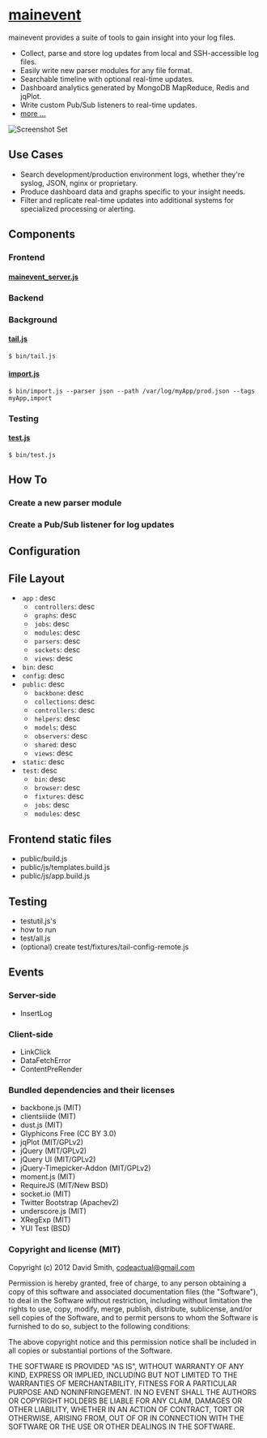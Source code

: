 # [mainevent](http://codeactual.github.com/mainevent)

mainevent provides a suite of tools to gain insight into your log files.

* Collect, parse and store log updates from local and SSH-accessible log files.
* Easily write new parser modules for any file format.
* Searchable timeline with optional real-time updates.
* Dashboard analytics generated by MongoDB MapReduce, Redis and jqPlot.
* Write custom Pub/Sub listeners to real-time updates.
* [more ...](http://codeactual.github.com/mainevent)

![Screenshot Set](http://codeactual.github.com/mainevent/img/screenshot-set.png)

## Use Cases

* Search development/production environment logs, whether they're syslog, JSON, nginx or proprietary.
* Produce dashboard data and graphs specific to your insight needs.
* Filter and replicate real-time updates into additional systems for specialized processing or alerting.

## Components

### Frontend

####  [mainevent_server.js](https://github.com/codeactual/mainevent/blob/master/bin/mainevent_server.js)

### Backend

### Background

#### [tail.js](https://github.com/codeactual/mainevent/blob/master/bin/tail.js)

```
$ bin/tail.js
```

#### [import.js](https://github.com/codeactual/mainevent/blob/master/bin/import.js)

```
$ bin/import.js --parser json --path /var/log/myApp/prod.json --tags myApp,import
```

### Testing

#### [test.js](https://github.com/codeactual/mainevent/blob/master/bin/test.js)

```
$ bin/test.js
```

## How To

### Create a new parser module

### Create a Pub/Sub listener for log updates

## Configuration

## File Layout

* &nbsp;<code>app</code> : desc
  * &nbsp;<code>controllers</code>: desc
  * &nbsp;<code>graphs</code>: desc
  * &nbsp;<code>jobs</code>: desc
  * &nbsp;<code>modules</code>: desc
  * &nbsp;<code>parsers</code>: desc
  * &nbsp;<code>sockets</code>: desc
  * &nbsp;<code>views</code>: desc
* &nbsp;<code>bin</code>: desc
* &nbsp;<code>config</code>: desc
* &nbsp;<code>public</code>: desc
  * &nbsp;<code>backbone</code>: desc
  * &nbsp;<code>collections</code>: desc
  * &nbsp;<code>controllers</code>: desc
  * &nbsp;<code>helpers</code>: desc
  * &nbsp;<code>models</code>: desc
  * &nbsp;<code>observers</code>: desc
  * &nbsp;<code>shared</code>: desc
  * &nbsp;<code>views</code>: desc
* &nbsp;<code>static</code>: desc
* &nbsp;<code>test</code>: desc
  * &nbsp;<code>bin</code>: desc
  * &nbsp;<code>browser</code>: desc
  * &nbsp;<code>fixtures</code>: desc
  * &nbsp;<code>jobs</code>: desc
  * &nbsp;<code>modules</code>: desc



## Frontend static files
  - public/build.js
  - public/js/templates.build.js
  - public/js/app.build.js

## Testing
  - testutil.js's
  - how to run
  - test/all.js
  - (optional) create test/fixtures/tail-config-remote.js

## Events

### Server-side

* InsertLog

### Client-side

* LinkClick
* DataFetchError
* ContentPreRender

### Bundled dependencies and their licenses

* backbone.js (MIT)
* clientsiiide (MIT)
* dust.js (MIT)
* Glyphicons Free (CC BY 3.0)
* jqPlot (MIT/GPLv2)
* jQuery (MIT/GPLv2)
* jQuery UI (MIT/GPLv2)
* jQuery-Timepicker-Addon (MIT/GPLv2)
* moment.js (MIT)
* RequireJS (MIT/New BSD)
* socket.io (MIT)
* Twitter Bootstrap (Apachev2)
* underscore.js (MIT)
* XRegExp (MIT)
* YUI Test (BSD)

### Copyright and license (MIT)

Copyright (c) 2012 David Smith, codeactual@gmail.com

Permission is hereby granted, free of charge, to any person obtaining a copy
of this software and associated documentation files (the "Software"), to deal
in the Software without restriction, including without limitation the rights
to use, copy, modify, merge, publish, distribute, sublicense, and/or sell
copies of the Software, and to permit persons to whom the Software is furnished
to do so, subject to the following conditions:

The above copyright notice and this permission notice shall be included in all
copies or substantial portions of the Software.

THE SOFTWARE IS PROVIDED "AS IS", WITHOUT WARRANTY OF ANY KIND, EXPRESS OR
IMPLIED, INCLUDING BUT NOT LIMITED TO THE WARRANTIES OF MERCHANTABILITY,
FITNESS FOR A PARTICULAR PURPOSE AND NONINFRINGEMENT. IN NO EVENT SHALL THE
AUTHORS OR COPYRIGHT HOLDERS BE LIABLE FOR ANY CLAIM, DAMAGES OR OTHER
LIABILITY, WHETHER IN AN ACTION OF CONTRACT, TORT OR OTHERWISE, ARISING FROM,
OUT OF OR IN CONNECTION WITH THE SOFTWARE OR THE USE OR OTHER DEALINGS IN
THE SOFTWARE.
